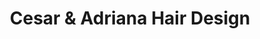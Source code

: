 ---
title: "Cesar & Adriana Hair Design"
url: /nashua/cesar-and-adriana-hair-design/
shop: hairdresser
---